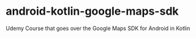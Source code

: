 # android-kotlin-google-maps-sdk
Udemy Course that goes over the Google Maps SDK for Android in Kotlin
